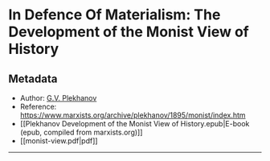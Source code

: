 # In Defence Of Materialism: The Development of the Monist View of History
## Metadata
* Author: [G.V. Plekhanov](https://www.marxists.org/archive/plekhanov/index.htm)
* Reference: https://www.marxists.org/archive/plekhanov/1895/monist/index.htm
* [[Plekhanov Development of the Monist View of History.epub|E-book (epub, compiled from marxists.org)]]
* [[monist-view.pdf|pdf]]
----
